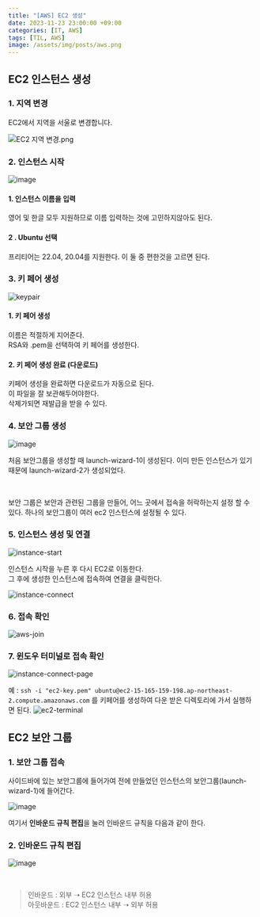 ```yaml
---
title: "[AWS] EC2 생성"
date: 2023-11-23 23:00:00 +09:00
categories: [IT, AWS]
tags: [TIL, AWS]
image: /assets/img/posts/aws.png
---
```


## EC2 인스턴스 생성

### 1. 지역 변경
EC2에서 지역을 서울로 변경합니다.

![EC2 지역 변경.png](:/2e0c38ba459342a1bc0f9811f4cb61e8)


### 2. 인스턴스 시작
![image](https://github.com/honge7694/honge7694.github.io/assets/76715487/72899fbf-3f1a-459a-ad67-fb350f11fef9)

#### 1. 인스턴스 이름을 입력
영어 및 한글 모두 지원하므로 이름 입력하는 것에 고민하지않아도 된다.

#### 2 . Ubuntu 선택
프리티어는 22.04, 20.04를 지원한다. 이 둘 중 편한것을 고르면 된다.

### 3. 키 페어 생성

![keypair](https://github.com/honge7694/honge7694.github.io/assets/76715487/9307e575-09db-4285-8fc6-907291b6ecc4)

#### 1. 키 페어 생성
이름은 적절하게 지어준다.    
RSA와 .pem을 선택하여 키 페어를 생성한다.

#### 2. 키 페어 생성 완료 (다운로드)
키페어 생성을 완료하면 다운로드가 자동으로 된다.    
이 파일을 잘 보관해두어야한다.    
삭제가되면 재발급을 받을 수 있다.

### 4. 보안 그룹 생성

![image](https://github.com/honge7694/honge7694.github.io/assets/76715487/a84a4a45-786c-4011-a45f-fcb5c13ab395)

처음 보안그룹을 생성할 때 launch-wizard-1이 생성된다. 이미 만든 인스턴스가 있기때문에 launch-wizard-2가 생성되었다.    

<br/>

보안 그룹은 보안과 관련된 그룹을 만들어, 어느 곳에서 접속을 허락하는지 설정 할 수 있다. 하나의 보안그룹이 여러 ec2 인스턴스에 설정될 수 있다.

### 5. 인스턴스 생성 및 연결

![instance-start](https://github.com/honge7694/honge7694.github.io/assets/76715487/91dbec75-bdf5-4160-8cfb-0ca5f6802a2d)

인스턴스 시작을 누른 후 다시 EC2로 이동한다.    
그 후에 생성한 인스턴스에 접속하여 연결을 클릭한다.

![instance-connect](https://github.com/honge7694/honge7694.github.io/assets/76715487/5e4c8bdd-f955-4ded-8c1d-d97a1cda4f03)


### 6. 접속 확인

![aws-join](https://github.com/honge7694/honge7694.github.io/assets/76715487/bb01d9e1-78f8-4d7d-b67a-30f0b5eede1c)


### 7. 윈도우 터미널로 접속 확인

![instance-connect-page](https://github.com/honge7694/honge7694.github.io/assets/76715487/a40267ff-2cb5-48ae-822e-77da03e04771)

예 :
`ssh -i "ec2-key.pem" ubuntu@ec2-15-165-159-198.ap-northeast-2.compute.amazonaws.com` 를 키페어를 생성하여 다운 받은 디렉토리에 가서 실행하면 된다.
![ec2-terminal](https://github.com/honge7694/honge7694.github.io/assets/76715487/7248c701-de8e-4e62-a336-48a4d8eaa418)

## EC2 보안 그룹

### 1. 보안 그룹 접속
사이드바에 있는 보안그룹에 들어가여 전에 만들었던 인스턴스의 보안그룹(launch-wizard-1)에 들어간다.

![image](https://github.com/honge7694/honge7694.github.io/assets/76715487/811c329b-8c2e-4458-8e67-946962efa270)

여기서 **인바운드 규칙 편집**을 눌러 인바운드 규칙을 다음과 같이 한다.


### 2. 인바운드 규칙 편집

![image](https://github.com/honge7694/honge7694.github.io/assets/76715487/c3265fd8-49b6-4619-9ea1-6ae29921828c)

<br/>

> 인바운드 : 외부  ➝ EC2 인스턴스 내부 허용    
> 아웃바운드 : EC2 인스턴스 내부  ➝ 외부 허용    


